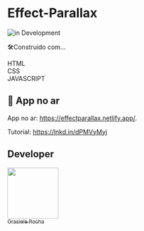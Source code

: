 # Effect-Parallax

![in Development](https://img.shields.io/badge/Project%20-%20Parallax-green) 


🛠️Construído com...

HTML <br>
CSS <br>
JAVASCRIPT

## 🚀 App no ar

App no ar: https://effectparallax.netlify.app/.

Tutorial: https://lnkd.in/dPMVyMyj


## Developer

[<img src="https://avatars.githubusercontent.com/u/104076058?v=4" width=115><br><sub>Grasiele Rocha</sub>](https://github.com/GrasieleRocha) 
